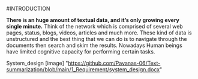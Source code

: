 #INTRODUCTION

**There is an huge amount of textual data, and it’s only growing every single minute.**
Think of the network which is comprised of several web pages, status, blogs, videos, articles and much more.
These kind of data is unstructured and the best thing that we can do is to navigate through the documents then search and skim the results. Nowadays Human beings have limited cognitive capacity for performing certain tasks.



System_design
[image] "https://github.com/Pavanas-06/Text-summarization/blob/main/1_Requirement/system_design.docx"
